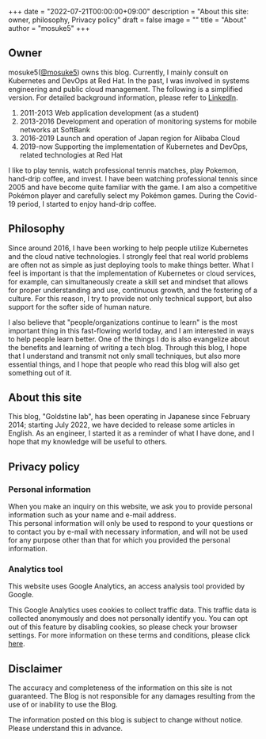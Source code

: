 +++
date = "2022-07-21T00:00:00+09:00"
description = "About this site: owner, philosophy, Privacy policy"
draft = false
image = ""
title = "About"
author = "mosuke5"
+++

## Owner
mosuke5([@mosuke5](https://twitter.com/mosuke5)) owns this blog.
Currently, I mainly consult on Kubernetes and DevOps at Red Hat.
In the past, I was involved in systems engineering and public cloud management. The following is a simplified version. For detailed background information, please refer to [LinkedIn](https://www.linkedin.com/in/mosuke5).

1. 2011-2013 Web application development (as a student)
1. 2013-2016 Development and operation of monitoring systems for mobile networks at SoftBank
1. 2016-2019 Launch and operation of Japan region for Alibaba Cloud
1. 2019-now Supporting the implementation of Kubernetes and DevOps, related technologies at Red Hat

I like to play tennis, watch professional tennis matches, play Pokemon, hand-drip coffee, and invest.
I have been watching professional tennis since 2005 and have become quite familiar with the game. I am also a competitive Pokémon player and carefully select my Pokémon games. During the Covid-19 period, I started to enjoy hand-drip coffee.

## Philosophy
Since around 2016, I have been working to help people utilize Kubernetes and the cloud native technologies.
I strongly feel that real world problems are often not as simple as just deploying tools to make things better.
What I feel is important is that the implementation of Kubernetes or cloud services, for example, can simultaneously create a skill set and mindset that allows for proper understanding and use, continuous growth, and the fostering of a culture.
For this reason, I try to provide not only technical support, but also support for the softer side of human nature.

I also believe that "people/organizations continue to learn" is the most important thing in this fast-flowing world today, and I am interested in ways to help people learn better.
One of the things I do is also evangelize about the benefits and learning of writing a tech blog.
Through this blog, I hope that I understand and transmit not only small techniques, but also more essential things, and I hope that people who read this blog will also get something out of it.


## About this site
This blog, "Goldstine lab", has been operating in Japanese since February 2014; starting July 2022, we have decided to release some articles in English.
As an engineer, I started it as a reminder of what I have done, and I hope that my knowledge will be useful to others.

## Privacy policy
### Personal information
When you make an inquiry on this website, we ask you to provide personal information such as your name and e-mail address.  
This personal information will only be used to respond to your questions or to contact you by e-mail with necessary information, and will not be used for any purpose other than that for which you provided the personal information.

### Analytics tool
This website uses Google Analytics, an access analysis tool provided by Google.

This Google Analytics uses cookies to collect traffic data. This traffic data is collected anonymously and does not personally identify you. You can opt out of this feature by disabling cookies, so please check your browser settings. For more information on these terms and conditions, please click [here](https://marketingplatform.google.com/about/analytics/terms/us/).

## Disclaimer
The accuracy and completeness of the information on this site is not guaranteed. The Blog is not responsible for any damages resulting from the use of or inability to use the Blog.

The information posted on this blog is subject to change without notice. Please understand this in advance.